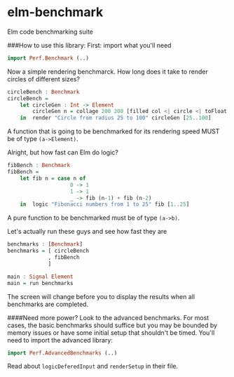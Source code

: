 elm-benchmark
=============

Elm code benchmarking suite

###How to use this library:
First: import what you'll need
```haskell
import Perf.Benchmark (..)
```

Now a simple rendering benchmarck. How long does it take to render circles of different sizes?
```haskell
circleBench : Benchmark
circleBench =
    let circleGen : Int -> Element 
        circleGen n = collage 200 200 [filled col <| circle <| toFloat n]
    in  render "Circle from radius 25 to 100" circleGen [25..100]
```
A function that is going to be benchmarked for its rendering speed MUST be of type `(a->Element)`.


Alright, but how fast can Elm do logic?
```haskell
fibBench : Benchmark
fibBench =
    let fib n = case n of
                    0 -> 1
                    1 -> 1
                    _ -> fib (n-1) + fib (n-2)
    in  logic "Fibonacci numbers from 1 to 25" fib [1..25]
```
A pure function to be benchmarked must be of type `(a->b)`.


Let's actually run these guys and see how fast they are
```haskell
benchmarks : [Benchmark]
benchmarks = [ circleBench
             , fibBench
             ]

main : Signal Element
main = run benchmarks
```

The screen will change before you to display the results when all benchmarks are completed.

####Need more power?
Look to the advanced benchmarks. For most cases, the basic benchmarks should suffice
but you may be bounded by memory issues or have some initial setup that shouldn't
be timed.
You'll need to import the advanced library:
```haskell
import Perf.AdvancedBenchmarks (..)
```
Read about `logicDeferedInput` and `renderSetup` in their file.

